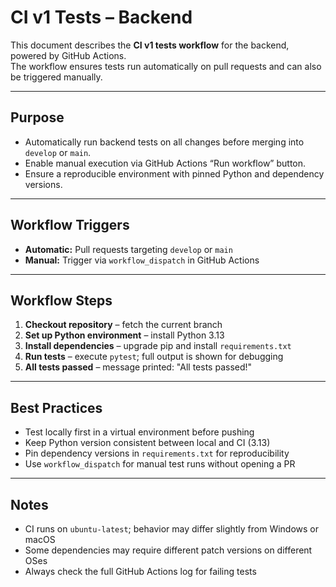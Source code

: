 # CI v1 Tests – Backend

This document describes the **CI v1 tests workflow** for the backend, powered by GitHub Actions.  
The workflow ensures tests run automatically on pull requests and can also be triggered manually.

---

## Purpose

- Automatically run backend tests on all changes before merging into `develop` or `main`.  
- Enable manual execution via GitHub Actions “Run workflow” button.  
- Ensure a reproducible environment with pinned Python and dependency versions.

---

## Workflow Triggers

- **Automatic:** Pull requests targeting `develop` or `main`  
- **Manual:** Trigger via `workflow_dispatch` in GitHub Actions  

---

## Workflow Steps

1. **Checkout repository** – fetch the current branch  
2. **Set up Python environment** – install Python 3.13  
3. **Install dependencies** – upgrade pip and install `requirements.txt`  
4. **Run tests** – execute `pytest`; full output is shown for debugging  
5. **All tests passed** – message printed: "All tests passed!"  

---

## Best Practices

- Test locally first in a virtual environment before pushing  
- Keep Python version consistent between local and CI (3.13)  
- Pin dependency versions in `requirements.txt` for reproducibility  
- Use `workflow_dispatch` for manual test runs without opening a PR  

---

## Notes

- CI runs on `ubuntu-latest`; behavior may differ slightly from Windows or macOS  
- Some dependencies may require different patch versions on different OSes  
- Always check the full GitHub Actions log for failing tests  

